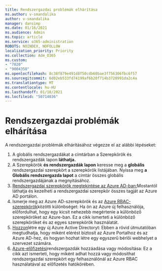 ```yaml
---
title: Rendszergazdai problémák elhárítása
ms.author: v-smandalika
author: v-smandalika
manager: dansimp
ms.date: 01/16/2021
ms.audience: Admin
ms.topic: article
ms.service: o365-administration
ROBOTS: NOINDEX, NOFOLLOW
localization_priority: Priority
ms.collection: Adm_O365
ms.custom:
- "7820"
- "9004358"
ms.openlocfilehash: 8c38f879e491d8f50cdb60bae3f756306fbc6f57
ms.sourcegitcommit: 6d02eb533fd74199af6b20f714b3720991da2c4a
ms.translationtype: MT
ms.contentlocale: hu-HU
ms.lasthandoff: 01/18/2021
ms.locfileid: "50714036"
---
```

# <a name="troubleshoot-administrator-issues"></a>Rendszergazdai problémák elhárítása

A rendszergazdai problémák elhárításához végezze el az alábbi lépéseket:

1. A globális rendszergazdákat a címtárban a Szerepkörök és rendszergazdák lapon **láthatja.**
2. A Szerepkörök **és rendszergazdák lapon** keresse meg a **globális** rendszergazdai szerepkört a szerepkörök listájában. Nyissa meg **a Globális rendszergazda lapot** a címtár összes globális rendszergazdájának a megnyitásához.
3. [Rendszergazdai szerepkörök megtekintése az Azure AD-ban:](https://docs.microsoft.com/azure/active-directory/roles/manage-roles-portal)Mostantól  láthatja és kezelheti a rendszergazdai szerepkör összes tagját az Azure AD portálon.
4. Ismerje meg az Azure AD-szerepkörök és az [Azure RBAC-szerepkörök](https://docs.microsoft.com/azure/role-based-access-control/rbac-and-directory-admin-roles)közötti különbséget: Ha ön az Azure új felhasználója, előfordulhat, hogy egy kicsit nehezebb megértenie a különböző szerepköröket az Azure-ban. Ez a cikk ismerteti a különböző szerepköröket és az egyes szerepkörök használatát.
5. [Hozzon](https://docs.microsoft.com/azure/active-directory/fundamentals/active-directory-access-create-new-tenant)létre egy új Azure Active Directoryt: Ebben a rövid útmutatóban megtudhatja, hogy miként elérést biztosít az Azure Portalhoz és az Azure AD-hez, és hogyan hozhat létre egy egyszerű bérlői webhelyet a szervezet számára.
6. [Azure-előfizetési](https://docs.microsoft.com/azure/cost-management-billing/manage/add-change-subscription-administrator)rendszergazdák hozzáadása vagy módosítása: Ez a cikk azt ismerteti, hogy miként adhat hozzá vagy módosíthat rendszergazdai szerepkört egy felhasználónál az Azure RBAC használatával az előfizetés hatókörében.
